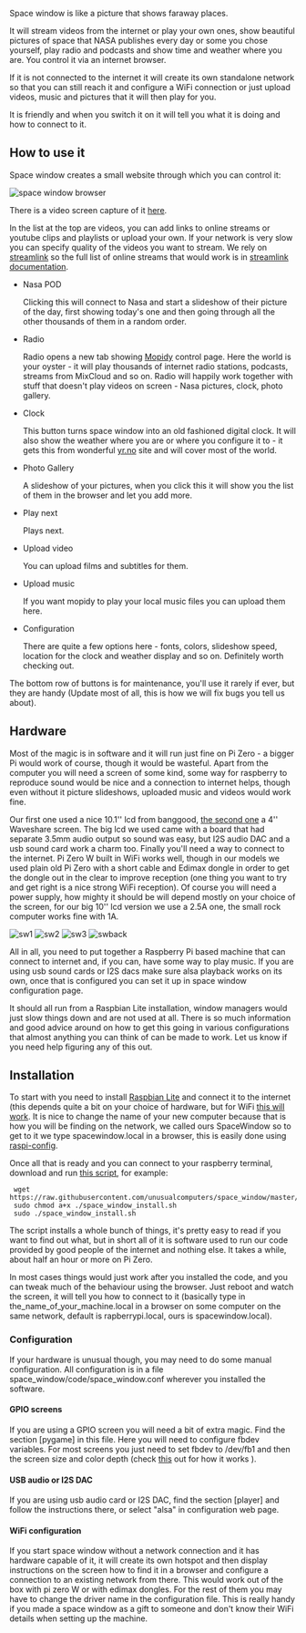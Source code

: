 Space window is like a picture that shows faraway places.

It will stream videos from the internet or play your own ones, show beautiful pictures of space that NASA publishes every day or some you chose yourself, play radio and podcasts and show time and weather where you are. You control it via an internet browser.

If it is not connected to the internet it will create its own standalone network so that you can still reach it and configure a WiFi connection or just upload videos, music and pictures that it will then play for you. 

It is friendly and when you switch it on it will tell you what it is doing and how to connect to it.
 
## How to use it

Space window creates a small website through which you can control it: 

![space window browser](https://github.com/unusualcomputers/space_window/blob/master/pics/sw_browser_home.png)

There is a video screen capture of it [here](https://www.youtube.com/watch?v=9pF4ZKuxq8o&t=36s).

In the list at the top are videos, you can add links to online streams or youtube clips and playlists or upload your own. If your network is very slow you can specify quality of the videos you want to stream. We rely on [streamlink](https://github.com/streamlink/streamlink) so the full list of online streams that would work is in [streamlink documentation](https://streamlink.github.io/plugin_matrix.html).

 * Nasa POD   
   
   Clicking this will connect to Nasa and start a slideshow of their picture of the day, first showing today's one and then going through all the other thousands of them in a random order. 

* Radio
  
   Radio opens a new tab showing [Mopidy](https://www.mopidy.com/) control page. Here the world is your oyster - it will play thousands of internet radio stations, podcasts, streams from MixCloud and so on. Radio will happily work together with stuff that doesn't play videos on screen - Nasa pictures, clock, photo gallery.

* Clock

  This button turns space window into an old fashioned digital clock. It will also show the weather where you are or where you configure it to - it gets this from wonderful [yr.no](https://www.yr.no/) site and will cover most of the world.

* Photo Gallery

    A slideshow of your pictures, when you click this it will show you the list of them in the browser and let you add more.  

* Play next

    Plays next.

* Upload video

    You can upload films and subtitles for them.

* Upload music

    If you want mopidy to play your local music files you can upload them here.

* Configuration

    There are quite a few options here - fonts, colors, slideshow speed, location for the clock and weather display and so on. Definitely worth checking out.


The bottom row of buttons is for maintenance, you'll use it rarely if ever, but they are handy (Update most of all, this is how we will fix bugs you tell us about).




## Hardware


Most of the magic is in software and it will run just fine on Pi Zero - a bigger Pi would work of course, though it would be wasteful. Apart from the computer you will need a screen of some kind, some way for raspberry to reproduce sound would be nice and a connection to internet helps, though even without it picture slideshows, uploaded music and videos would work fine. 

Our first one used a nice 10.1'' lcd from banggood, [the second one](https://github.com/unusualcomputers/space_window/blob/master/code/RockI.md) a 4'' Waveshare screen. The big lcd we used came with a board that had separate 3.5mm audio output so sound was easy, but I2S audio DAC and a usb sound card work a charm too. Finally you'll need a way to connect to the internet. Pi Zero W built in WiFi works well, though in our models we used plain old Pi Zero with a short cable and Edimax dongle in order to get the dongle out in the clear to improve reception (one thing you want to try and get right is a nice strong WiFi reception). Of course you will need a power supply, how mighty it should be will depend mostly on your choice of the screen, for our big 10'' lcd version we use a 2.5A one, the small rock computer works fine with 1A.

![sw1](https://github.com/unusualcomputers/space_window/blob/master/pics/space1.jpg) ![sw2](https://github.com/unusualcomputers/space_window/blob/master/pics/space3.jpg) 
![sw3](https://github.com/unusualcomputers/space_window/blob/master/pics/space4.jpg) ![swback](https://github.com/unusualcomputers/space_window/blob/master/pics/spaceW%20back1.jpg)


All in all, you need to put together a Raspberry Pi based machine that can connect to internet and, if you can, have some way to play music. If you are using usb sound cards or I2S dacs make sure alsa playback works on its own, once that is configured you can set it up in space window configuration page.

It should all run from a Raspbian Lite installation, window managers would just slow things down and are not used at all. There is so much information and good advice around on how to get this going in various configurations that almost anything you can think of can be made to work. Let us know if you need help figuring any of this out.


## Installation

To start with you need to install [Raspbian Lite](https://www.raspberrypi.org/downloads/raspbian/) and connect it to the internet (this depends quite a bit on your choice of hardware, but for WiFi [this will work](https://www.raspberrypi.org/documentation/configuration/wireless/wireless-cli.md). It is nice to change the name of your new computer because that is how you will be finding on the network, we called ours SpaceWindow so to get to it we type spacewindow.local in a browser, this is easily done using [raspi-config](https://www.raspberrypi.org/documentation/configuration/raspi-config.md).

Once all that is ready and you can connect to your raspberry terminal, download and run [this script](https://raw.githubusercontent.com/unusualcomputers/space_window/master/code/space_window_install.sh), for example:

```
 wget https://raw.githubusercontent.com/unusualcomputers/space_window/master/code/space_window_install.sh
 sudo chmod a+x ./space_window_install.sh
 sudo ./space_window_install.sh
```

The script installs a whole bunch of things, it's pretty easy to read if you want to find out what, but in short all of it is software used to run our code provided by good people of the internet and nothing else. It takes a while, about half an hour or more on Pi Zero.

In most cases things would just work after you installed the code, and you can tweak much of the behaviour using the browser.
Just reboot and watch the screen, it will tell you how to connect to it (basically type in the_name_of_your_machine.local in a browser on some computer on the same network, default is rapberrypi.local, ours is spacewindow.local).  


### Configuration

If your hardware is unusual though, you may need to do some manual configuration. All configuration is in a file space_window/code/space_window.conf wherever you installed the software.

#### GPIO screens

 If you are using a GPIO screen you will need a bit of extra magic. Find the section [pygame] in this file. Here you will need to configure fbdev variables. For most screens you just need to set fbdev to /dev/fb1 and then the screen size and color depth (check [this](https://github.com/notro/fbtft/wiki/Pygame) out for how it works ). 
 
#### USB audio or I2S DAC

If you are using usb audio card or I2S DAC, find the section [player] and follow the instructions there, or select "alsa" in configuration web page.
 
#### WiFi configuration

If you start space window without a network connection and it has hardware capable of it, it will create its own hotspot and then display instructions on the screen how to find it in a browser and configure a connection to an existing network from there. This would work out of the box with pi zero W or with edimax dongles. For the rest of them you may have to change the driver name in the configuration file. This is really handy if you made a space window as a gift to someone and don't know their WiFi details when setting up the machine. 

